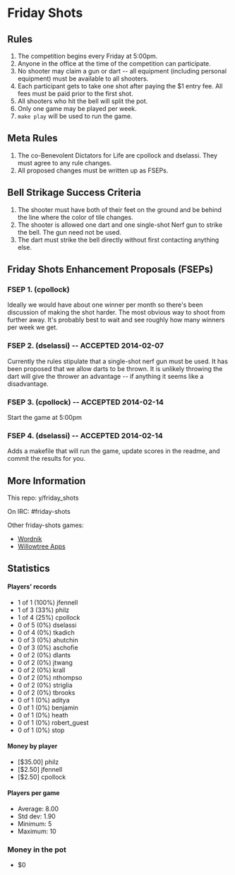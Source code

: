 Friday Shots
============

Rules
-----
1. The competition begins every Friday at 5:00pm.
1. Anyone in the office at the time of the competition can participate.
1. No shooter may claim a gun or dart -- all equipment (including
   personal equipment) must be available to all shooters.
1. Each participant gets to take one shot after paying the $1 entry fee. All
   fees must be paid prior to the first shot.
1. All shooters who hit the bell will split the pot.
1. Only one game may be played per week.
1. `make play` will be used to run the game.


Meta Rules
----------
1. The co-Benevolent Dictators for Life are cpollock and dselassi. They must
   agree to any rule changes.
1. All proposed changes must be written up as FSEPs.


Bell Strikage Success Criteria
------------------------------
1. The shooter must have both of their feet on the ground and be behind
   the line where the color of tile changes.
1. The shooter is allowed one dart and one single-shot Nerf gun to
   strike the bell. The gun need not be used.
1. The dart must strike the bell directly without first contacting anything
   else.


Friday Shots Enhancement Proposals (FSEPs)
------------------------------------------

### FSEP 1. (cpollock)
Ideally we would have about one winner per month so there's been
discussion of making the shot harder. The most obvious way to shoot from
further away.  It's probably best to wait and see roughly how many
winners per week we get.

### FSEP 2. (dselassi) -- ACCEPTED 2014-02-07
Currently the rules stipulate that a single-shot nerf gun must be
used. It has been proposed that we allow darts to be thrown. It is
unlikely throwing the dart will give the thrower an advantage -- if
anything it seems like a disadvantage.

### FSEP 3. (cpollock) -- ACCEPTED 2014-02-14
Start the game at 5:00pm

### FSEP 4. (dselassi) -- ACCEPTED 2014-02-14
Adds a makefile that will run the game, update scores in the readme, and
commit the results for you.


More Information
----------------
This repo: y/friday_shots

On IRC: #friday-shots

Other friday-shots games:
* [Wordnik](https://github.com/colinpollock/friday-shots)
* [Willowtree Apps](https://github.com/willowtreeapps/friday-shots)


Statistics
----------
####  Players' records  ####
* 1 of 1 (100%) jfennell
* 1 of 3 (33%) philz
* 1 of 4 (25%) cpollock
* 0 of 5 (0%) dselassi
* 0 of 4 (0%) tkadich
* 0 of 3 (0%) ahutchin
* 0 of 3 (0%) aschofie
* 0 of 2 (0%) dlants
* 0 of 2 (0%) jtwang
* 0 of 2 (0%) krall
* 0 of 2 (0%) nthompso
* 0 of 2 (0%) striglia
* 0 of 2 (0%) tbrooks
* 0 of 1 (0%) aditya
* 0 of 1 (0%) benjamin
* 0 of 1 (0%) heath
* 0 of 1 (0%) robert_guest
* 0 of 1 (0%) stop

#### Money by player  ####
* [$35.00] philz
* [$2.50] jfennell
* [$2.50] cpollock

#### Players per game  ####
* Average: 8.00
* Std dev: 1.90
* Minimum: 5
* Maximum: 10

### Money in the pot ###
* $0
